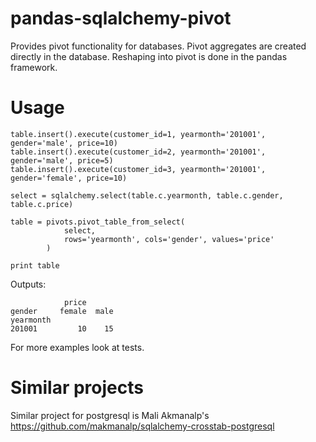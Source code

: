 pandas-sqlalchemy-pivot
================

Provides pivot functionality for databases. Pivot aggregates are created
directly in the database. Reshaping into pivot is done in the pandas framework.

Usage
=====
    table.insert().execute(customer_id=1, yearmonth='201001', gender='male', price=10)
    table.insert().execute(customer_id=2, yearmonth='201001', gender='male', price=5)
    table.insert().execute(customer_id=3, yearmonth='201001', gender='female', price=10)

    select = sqlalchemy.select(table.c.yearmonth, table.c.gender, table.c.price)

    table = pivots.pivot_table_from_select(
                select,
                rows='yearmonth', cols='gender', values='price'
            )

    print table

Outputs:

                price
    gender     female  male
    yearmonth
    201001         10    15


For more examples look at tests.

Similar projects
================
Similar project for postgresql is Mali Akmanalp's https://github.com/makmanalp/sqlalchemy-crosstab-postgresql